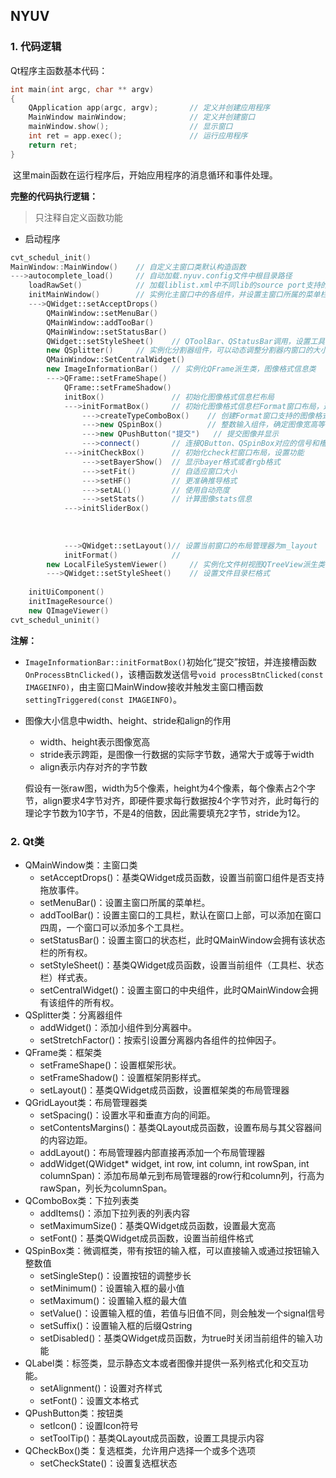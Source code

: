 ## NYUV

### 1. 代码逻辑

Qt程序主函数基本代码：

```c++
int main(int argc, char ** argv)
{
    QApplication app(argc, argv);		// 定义并创建应用程序
    MainWindow mainWindow;				// 定义并创建窗口
    mainWindow.show();					// 显示窗口
    int ret = app.exec();				// 运行应用程序
    return ret;
}
```

​	这里main函数在运行程序后，开始应用程序的消息循环和事件处理。



**完整的代码执行逻辑：**

> 只注释自定义函数功能

* 启动程序

```c++
cvt_schedul_init()
MainWindow::MainWindow()	// 自定义主窗口类默认构造函数
--->autocomplete_load()		// 自动加载.nyuv.config文件中根目录路径
    loadRawSet()			// 加载liblist.xml中不同lib的source port支持的raw格式
    initMainWindow()		// 实例化主窗口中的各组件，并设置主窗口所属的菜单栏、工具栏和状态栏
    --->QWidget::setAcceptDrops()
    	QMainWindow::setMenuBar()
    	QMainWindow::addTooBar()
    	QMainWindow::setStatusBar()
    	QWidget::setStyleSheet()	// QToolBar、QStatusBar调用，设置工具栏和状态栏格式
    	new QSplitter()		// 实例化分割器组件，可以动态调整分割器内窗口的大小
    	QMainWindow::SetCentralWidget()
    	new ImageInformationBar()	// 实例化QFrame派生类，图像格式信息类
    	--->QFrame::setFrameShape()
    		QFrame::setFrameShadow()
    		initBox()				// 初始化图像格式信息栏布局
    		--->initFormatBox()		// 初始化图像格式信息栏Format窗口布局，返回Format窗口布局管理器。
    			--->createTypeComboBox()	// 创建Format窗口支持的图像格式下拉列表
    			--->new QSpinBox()			// 整数输入组件，确定图像宽高等信息
    			--->new QPushButton("提交")	// 提交图像并显示
    			--->connect()		// 连接QButton、QSpinBox对应的信号和槽函数
    		--->initCheckBox()		// 初始化check栏窗口布局，设置功能
    			--->setBayerShow()	// 显示bayer格式或者rgb格式
    			--->setFit()		// 自适应窗口大小
    			--->setHF()			// 更准确推导格式
    			--->setAL()			// 使用自动亮度
    			--->setStats()		// 计算图像stats信息
    		--->initSliderBox()
    
    
    
    		--->QWidget::setLayout()// 设置当前窗口的布局管理器为m_layout
    		initFormat()			// 
    	new LocalFileSystemViewer()		// 实例化文件树视图QTreeView派生类
		--->QWidget::setStyleSheet()	// 设置文件目录栏格式
    		
	initUiComponent()
   	initImageResource()
    new QImageViewer()
cvt_schedul_uninit()
```

**注解：**

* `ImageInformationBar::initFormatBox()`初始化“提交”按钮，并连接槽函数`OnProcessBtnClicked()`，该槽函数发送信号`void processBtnClicked(const IMAGEINFO)`，由主窗口MainWindow接收并触发主窗口槽函数`settingTriggered(const IMAGEINFO)`。

* 图像大小信息中width、height、stride和align的作用

  * width、height表示图像宽高
  * stride表示跨距，是图像一行数据的实际字节数，通常大于或等于width
  * align表示内存对齐的字节数

  假设有一张raw图，width为5个像素，height为4个像素，每个像素占2个字节，align要求4字节对齐，即硬件要求每行数据按4个字节对齐，此时每行的理论字节数为10字节，不是4的倍数，因此需要填充2字节，stride为12。

### 2. Qt类

* QMainWindow类：主窗口类
  * setAcceptDrops()：基类QWidget成员函数，设置当前窗口组件是否支持拖放事件。
  * setMenuBar()：设置主窗口所属的菜单栏。
  * addToolBar()：设置主窗口的工具栏，默认在窗口上部，可以添加在窗口四周，一个窗口可以添加多个工具栏。
  * setStatusBar()：设置主窗口的状态栏，此时QMainWindow会拥有该状态栏的所有权。
  * setStyleSheet()：基类QWidget成员函数，设置当前组件（工具栏、状态栏）样式表。
  * setCentralWidget()：设置主窗口的中央组件，此时QMainWindow会拥有该组件的所有权。
* QSplitter类：分离器组件
  * addWidget()：添加小组件到分离器中。
  * setStretchFactor()：按索引设置分离器内各组件的拉伸因子。
* QFrame类：框架类
  * setFrameShape()：设置框架形状。
  * setFrameShadow()：设置框架阴影样式。
  * setLayout()：基类QWidget成员函数，设置框架类的布局管理器
* QGridLayout类：布局管理器类
  * setSpacing()：设置水平和垂直方向的间距。
  * setContentsMargins()：基类QLayout成员函数，设置布局与其父容器间的内容边距。
  * addLayout()：布局管理器内部直接再添加一个布局管理器
  * addWidget(QWidget* widget, int row, int column, int rowSpan, int columnSpan)：添加布局单元到布局管理器的row行和column列，行高为rawSpan，列长为columnSpan。
* QComboBox类：下拉列表类
  * addItems()：添加下拉列表的列表内容
  * setMaximumSize()：基类QWidget成员函数，设置最大宽高
  * setFont()：基类QWidget成员函数，设置当前组件格式
* QSpinBox类：微调框类，带有按钮的输入框，可以直接输入或通过按钮输入整数值
  * setSingleStep()：设置按钮的调整步长
  * setMinimum()：设置输入框的最小值
  * setMaximum()：设置输入框的最大值
  * setValue()：设置输入框的值，若值与旧值不同，则会触发一个signal信号
  * setSuffix()：设置输入框的后缀Qstring
  * setDisabled()：基类QWidget成员函数，为true时关闭当前组件的输入功能
* QLabel类：标签类，显示静态文本或者图像并提供一系列格式化和交互功能。
  * setAlignment()：设置对齐样式
  * setFont()：设置文本格式
* QPushButton类：按钮类
  * setIcon()：设置Icon符号
  * setToolTip()：基类QLayout成员函数，设置工具提示内容
* QCheckBox()类：复选框类，允许用户选择一个或多个选项
  * setCheckState()：设置复选框状态